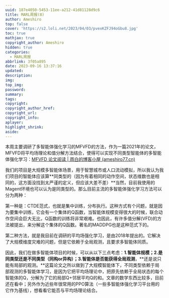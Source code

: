```yaml
---
uuid: 187e4050-5453-11ee-a212-41d81128d9c6
title: MARL周报(8)
author: Ameshiro
top: false
cover: 'https://s2.loli.net/2023/04/03/pvexKZFJ94oGbu8.jpg'
toc: true
mathjax: true
copyright_author: Ameshiro
hidden: true
categories:
  - MARL周报
abbrlink: 3f05a895
date: 2023-09-16 13:37:16
updated:
description:
img:
top_img:
password:
summary:
tags:
copyright:
copyright_author_href:
copyright_url:
copyright_info:
aplayer:
highlight_shrink:
aside:
---
```


​		本周主要调研了多智能体强化学习的MFVFD的方法，作为一篇2021年的论文，MFVFD将平均场理论和值分解方法结合，使得可以实现不同类型智能体的多智能体强化学习：[MFVFD 论文阅读 | 雨白的博客小屋 (ameshiro77.cn)](https://www.ameshiro77.cn/posts/dbeda41.html)

​		我们的项目是大规模多智能体场景，用于智慧城市或人口流动模拟，所以我认为我们项目的智能体应该算**同类型的（因为有着相同的动作空间，状态维数也是相同的，这方面没找到太严谨的定义，但应该大差不差）**当然，目前我使用的Magent环境也可以认为是同类型的。那么目前主流的多智能体强化学习方法可以分为两种：

​		第一种是：CTDE范式，也就是集中训练，分布执行。这种方式有个问题，就是因为要集中训练，它会有一个集体的Q函数，当智能体规模变得很大的时候，联合动作空间会巨大无比，Q函数的训练将非常艰难。也因此，有许多值分解(VFD)的方法被提出，来分解这个集体的Q函数。著名的MADDPG也是这种范式下的。

​		第二种方法，就是我目前在调研的平均场强化学习，是由2018年提出的。它解决了大规模维度灾难的问题，但是它依赖于全局观测，且要求多智能体同质。

​		因此，我们在做多智能体项目的时候，可以从以下三点考虑：**1.智能体规模；2.是同类型还是不同类型（同构or异构）；3.智能体是否能获得全局观测**，**还是说只能有局部的观测。**这篇论文之所以做到了大规模智能体下，不同类型依赖于局部观测的多智能体学习，是因为它把平均场理论中，把原先依赖于全局状态的每个智能体的Q，分解为了它的局部Q+邻居平均Q的和。文章的数学东西比较多，目前还在看中；另外作为近些年很常用的PPO算法（一些多智能体强化学习平台用的它作为基线），想看看它能否与平均场理论结合。

